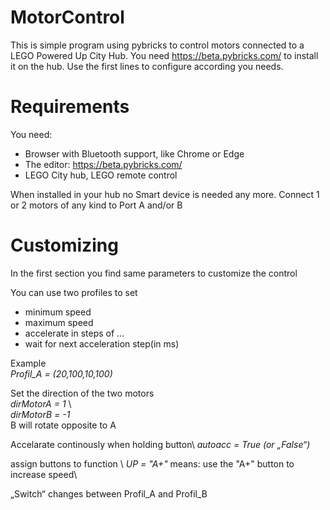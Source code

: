 # MotorControl

This is simple program using pybricks to control motors connected to a LEGO Powered Up City Hub.
You need https://beta.pybricks.com/ to install it on the hub.
Use the first lines to configure according you needs.

# Requirements
You need:
* Browser with Bluetooth support, like Chrome or Edge
* The editor:  https://beta.pybricks.com/ 
* LEGO City hub, LEGO remote control

When installed in your hub no Smart device is needed any more.
Connect 1 or 2 motors of any kind to Port A and/or B

# Customizing
In the first section you find same parameters to customize the control

You can use two profiles to set 
* minimum speed
* maximum speed
* accelerate in steps of ...
* wait for next acceleration step(in ms)

Example\
*Profil_A = (20,100,10,100)*

Set the direction of the two motors\
*dirMotorA = 1* \       
*dirMotorB = -1* \
B will rotate opposite to A

Accelarate continously when holding button\ 
*autoacc = True     (or „False“)* 

assign buttons to function \ 
*UP = "A+"* means: use the "A+" button to increase speed\

„Switch“ changes between Profil_A and Profil_B

